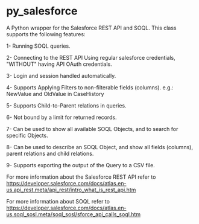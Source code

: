 # py_salesforce
A Python wrapper for the Salesforce REST API and SOQL. This class supports the following features:

1- Running SOQL queries.

2- Connecting to the REST API Using regular salesforce credentials, "WITHOUT" having API OAuth credentials.

3- Login and session handled automatically.

4- Supports Applying Filters to non-filterable fields (columns). e.g.: NewValue and OldValue in CaseHistory

5- Supports Child-to-Parent relations in queries.

6- Not bound by a limit for returned records.

7- Can be used to show all available SOQL Objects, and to search for specific Objects.

8- Can be used to describe an SOQL Object, and show all fields (columns), parent relations and child relations.

9- Supports exporting the output of the Query to a CSV file.

For more information about the Salesforce REST API refer to https://developer.salesforce.com/docs/atlas.en-us.api_rest.meta/api_rest/intro_what_is_rest_api.htm

For more information about SOQL refer to https://developer.salesforce.com/docs/atlas.en-us.soql_sosl.meta/soql_sosl/sforce_api_calls_soql.htm
